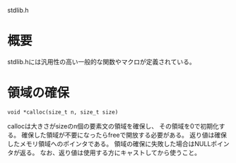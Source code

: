 stdlib.h

# 概要
stdlib.hには汎用性の高い一般的な関数やマクロが定義されている。

# 領域の確保
    void *calloc(size_t n, size_t size)
callocは大きさがsizeのn個の要素文の領域を確保し、
その領域を0で初期化する。
確保した領域が不要になったらfreeで開放する必要がある。
返り値は確保したメモリ領域へのポインタである。
領域の確保に失敗した場合はNULLポインタが返る。
なお、返り値は使用する方にキャストしてから使うこと。
